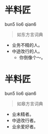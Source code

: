 # 半料匠
bun5 lio6 qian6
> 如东方言词典
- 业务不精的人。
- 中途改行的人。
  - 你倒像个～。

# 半料匠
bun5 lio6 qian6
> 如皋方言词典
- 业未精者。
- 中途改行者。
- 业余爱好者。
